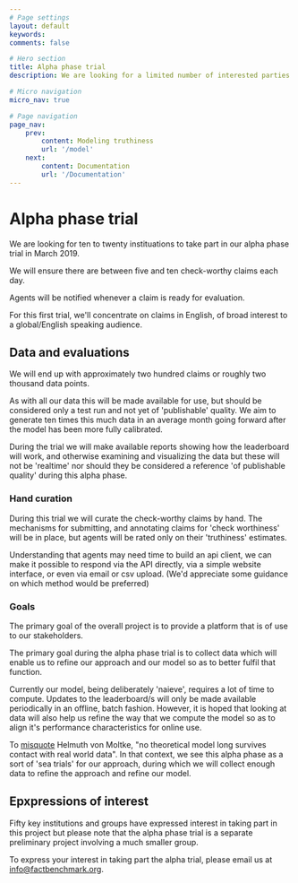 ```yaml
---
# Page settings
layout: default
keywords:
comments: false

# Hero section
title: Alpha phase trial
description: We are looking for a limited number of interested parties to take part in our alpha phase trial - which will take place in March 2019.

# Micro navigation
micro_nav: true

# Page navigation
page_nav:
    prev:
        content: Modeling truthiness
        url: '/model'
    next:
        content: Documentation
        url: '/Documentation'
---
```


# Alpha phase trial

We are looking for ten to twenty instituations to take part in our alpha phase trial in March 2019.

We will ensure there are between five and ten check-worthy claims each day.

Agents will be notified whenever a claim is ready for evaluation. 

For this first trial, we'll concentrate on claims in English, of broad interest to a global/English speaking audience.

## Data and evaluations

We will end up with approximately two hundred claims or roughly two thousand data points. 

As with all our data this will be made available for use, but should be considered only a test run and not yet of 'publishable' quality. We aim to generate ten times this much data in an average month going forward after the model has been more fully calibrated.

During the trial we will make available reports showing how the leaderboard will work, and otherwise examining and visualizing the data  but these will not be 'realtime' nor should they be considered a reference 'of publishable quality' during this alpha phase. 

### Hand curation 

During this trial we will curate the check-worthy claims by hand. The mechanisms for submitting, and annotating claims for 'check worthiness' will be in place, but agents will be rated only on their 'truthiness' estimates.

Understanding that agents may need time to build an api client, we can make it possible to respond via the API directly, via a simple website interface, or even via email or csv upload. (We'd appreciate some guidance on which method would be preferred)

### Goals 

The primary goal of the overall project is to provide a platform that is of use to our stakeholders.

The primary goal during the alpha phase trial is to collect data which will enable us to refine our approach and our model so as to better fulfil that function. 

Currently our model, being deliberately 'naieve', requires a lot of time to compute. Updates to the leaderboard/s will only be made available periodically in an offline, batch fashion. However, it is hoped that looking at data will also help us refine the way that we compute the model so as to align it's performance characteristics for online use.

To <a href="https://en.wikiquote.org/wiki/Helmuth_von_Moltke_the_Elder">misquote</a> Helmuth von Moltke, "no theoretical model long survives contact with real world data". In that context, we see this alpha phase as a sort of 'sea trials' for our approach, during which we will collect enough data to refine the approach and refine our model.

## Epxpressions of interest 
 
Fifty key institutions and groups have expressed interest in taking part in this project but please note that the alpha phase trial is a separate preliminary project involving a much smaller group. 

To express your interest in taking part the alpha trial, please email us at <a href="mailto:info@factbenchmark.org">info@factbenchmark.org</a>.

<!-- Contact form approach - it works but yeah... naj
 --><!-- <form action="https://www.formingo.co/submit/84d4c621-2c55-4998-80cd-e11cce3ad064"
      method="POST">
    <input type="text" name="full_name">
    <input type="email" name="__replyto">

    <input type="submit" value="Contact">
</form> -->

